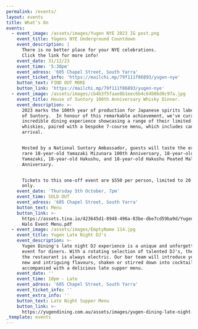 ```yaml
---
permalink: /events/
layout: events
title: What’s On
events:
  - event_image: /assets/images/Yugen NYE 2023 IG post.png
    event_title: Yūgens NYE Underground Countdown
    event_description: |
      There is no better place for your NYE celebrations.
      Click the link for more info!
    event_date: 31/12/23
    event_time: '5:30pm'
    event_adress: '605 Chapel Street, South Yarra'
    event_ticket_info: 'https://mailchi.mp/79f111f86893/yugen-nye'
    button_text: FIND OUT MORE
    button_link: 'https://mailchi.mp/79f111f86893/yugen-nye'
  - event_image: /assets/images/cb4b3f5faae8b1eec6b4c64986d0c97a.jpg
    event_title: House of Suntory 100th Anniversary Whisky Dinner.
    event_description: >-
      2023 marks the 100th year of production for Japanese spirits label, House
      of Suntory.  In honour of this remarkable achievement, we've curated an
      incredible dining experience showcasing a range of their limited-edition
      whiskies, paired with a bespoke 7-course menu, which includes canapés on
      arrival.


      Hosted by a National Suntory Ambassador, guests will taste the extremely
      rare 18-year-old Yamazaki Mizunara 100th Anniversary, 18-year-old
      Yamazaki, 18-year-old Hakushu, and 18-year-old Hakushu Peated Malt 100th
      Anniversary.


      Tickets to this one-off event are $550 per person, limited to 20 seats
      only. 
    event_date: 'Thursday 5th October, 7pm'
    event_time: SOLD OUT
    event_adress: '605 Chapel Street, South Yarra'
    button_text: Menu
    button_link: >-
      https://assets.tina.io/423645d1-8948-496a-83be-dbe7cd59ba9d/Yugen Suntory
      Halo Event Menu.pdf
  - event_image: /assets/images/EmptyName 114.jpg
    event_title: Yugen Late Night DJ's
    event_description: >-
      Yugen Dining's late night DJ experience is a unique and unforgettable
      event for diners. With a rotating selection of talented DJ's, the vibe at
      the restaurant is always electric. Our bar team will introduce you to some
      new and intriguing flavours, shaken or stirred down into cocktails
      accompanied with a delicious late supper menu. 
    event_date: ''
    event_time: 10pm - Late
    event_adress: '605 Chapel Street, South Yarra'
    event_ticket_info: ''
    event_extra_info: ''
    button_text: Late Night Supper Menu
    button_link: >-
      https://yugendining.com.au/assets/images/yugen-dining-late-night-snack-menu-january-2023.pdf
_template: events
---
```


